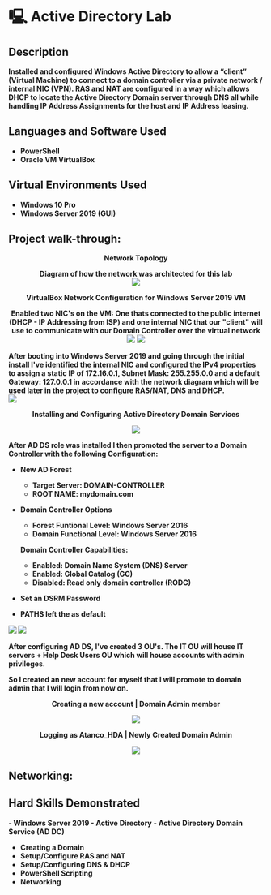 # 🖳 Active Directory Lab

<h2>Description</h2>
<b>Installed and configured Windows Active Directory to allow a “client” (Virtual Machine) to connect to a domain controller via a private network / internal NIC (VPN). RAS and NAT are configured in a way which allows DHCP to locate the Active Directory Domain server through DNS all while handling IP Address Assignments for the host and IP Address leasing. </b>
<br />

<h2>Languages and Software Used</h2>

- <b>PowerShell</b> 
- <b>Oracle VM VirtualBox</b>

<h2>Virtual Environments Used </h2>

- <b>Windows 10 Pro</b>
- <b>Windows Server 2019 (GUI)<b>

<h2>Project walk-through:</h2>

<p align="center">
Network Topology<br/>
<p align="center">
Diagram of how the network was architected for this lab<br/>
<img src="https://github.com/AntonioTanco/ActiveDirectoryLab/assets/43735570/2a3e708d-df18-4cfb-a48a-f19c5b14c6a3"/>
<br />

<p align="center">
VirtualBox Network Configuration for Windows Server 2019 VM<br/>
<p align="center">
Enabled two NIC's on the VM: One thats connected to the public internet (DHCP - IP Addressing from ISP) and one internal NIC that our "client" will use to communicate with our Domain Controller over the virtual network<br/>
<img src="https://github.com/AntonioTanco/ActiveDirectoryLab/assets/43735570/901633c6-7ab8-40b6-94c6-a956306b8d03"/>
<img src="https://github.com/AntonioTanco/ActiveDirectoryLab/assets/43735570/7b78930a-0a0d-4906-b3ab-c39eca8d588b"/>
<br />

After booting into Windows Server 2019 and going through the initial install I've identified the internal NIC and configured the IPv4 properties to assign a static IP of 172.16.0.1, Subnet Mask: 255.255.0.0 and a default Gateway: 127.0.0.1 in accordance with the network diagram which will be used later in the project to configure RAS/NAT, DNS and DHCP.
<br />
<img src="https://github.com/AntonioTanco/ActiveDirectoryLab/assets/43735570/281a3085-dcb5-4beb-9c0b-fc5349359441"/>
<br />

<p align="center">
Installing and Configuring Active Directory Domain Services<br/>
<p align="center">
<img src="https://github.com/AntonioTanco/ActiveDirectoryLab/assets/43735570/fd9b733e-1b1e-406c-a4c2-943ccb81c024"/>

After AD DS role was installed I then promoted the server to a Domain Controller with the following Configuration:

- <b>New AD Forest</b>
  - Target Server: DOMAIN-CONTROLLER 
  - ROOT NAME: mydomain.com
- <b>Domain Controller Options</b>
  - Forest Funtional Level: Windows Server 2016
  - Domain Functional Level: Windows Server 2016
 
  Domain Controller Capabilities:
  - Enabled: Domain Name System (DNS) Server
  - Enabled: Global Catalog (GC)
  - Disabled: Read only domain controller (RODC)

- <b>Set an DSRM Password</b>
- <b>PATHS left the as default</b>

<img src="https://github.com/AntonioTanco/ActiveDirectoryLab/assets/43735570/b96d8a4f-65d7-421f-a3c1-d3ee73ad30a4"/>

<img src="https://github.com/AntonioTanco/ActiveDirectoryLab/assets/43735570/619ca6f1-0eb6-4f27-bf9e-d092b8de4391"/>

After configuring AD DS, I've created 3 OU's. The IT OU will house IT servers + Help Desk Users OU which will house accounts with admin privileges.

So I created an new account for myself that I will promote to domain admin that I will login from now on.

<p align="center">
Creating a new account | Domain Admin member<br/>
<p align="center">
<img src="https://github.com/AntonioTanco/ActiveDirectoryLab/assets/43735570/d4e44f49-b5c6-4e8b-a9bf-9725caddc8ed"/>

<p align="center">
Logging as Atanco_HDA | Newly Created Domain Admin<br/>
<p align="center">
<img src="https://github.com/AntonioTanco/ActiveDirectoryLab/assets/43735570/365ffac0-6b89-4af2-bc27-18d4c88a5eee"/>

<h2> Networking: </h2>








<h2>Hard Skills Demonstrated </h2>
- Windows Server 2019 
- Active Directory  
- Active Directory Domain Service (AD DC)

- Creating a Domain
- Setup/Configure RAS and NAT
- Setup/Configuring DNS & DHCP
- PowerShell Scripting
- Networking
